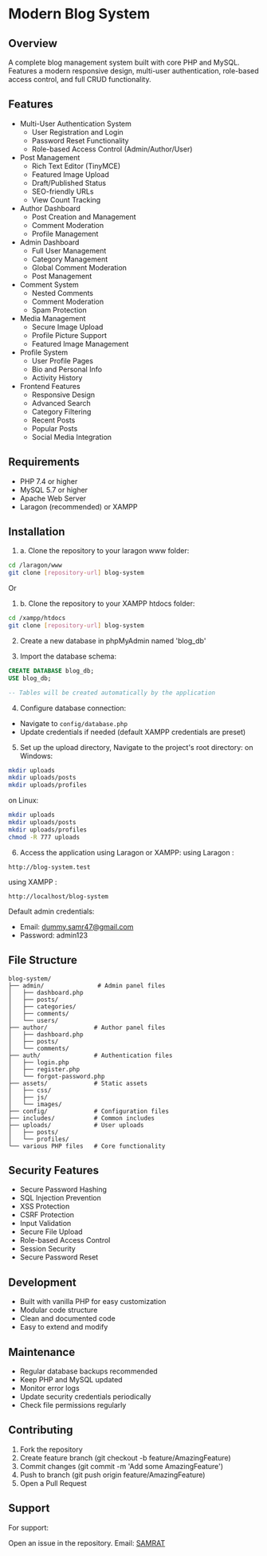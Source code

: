 # Modern Blog System

## Overview
A complete blog management system built with core PHP and MySQL. Features a modern responsive design, multi-user authentication, role-based access control, and full CRUD functionality.

## Features
- Multi-User Authentication System
  - User Registration and Login
  - Password Reset Functionality
  - Role-based Access Control (Admin/Author/User)
- Post Management
  - Rich Text Editor (TinyMCE)
  - Featured Image Upload
  - Draft/Published Status
  - SEO-friendly URLs
  - View Count Tracking
- Author Dashboard
  - Post Creation and Management
  - Comment Moderation
  - Profile Management
- Admin Dashboard
  - Full User Management
  - Category Management
  - Global Comment Moderation
  - Post Management
- Comment System
  - Nested Comments
  - Comment Moderation
  - Spam Protection
- Media Management
  - Secure Image Upload
  - Profile Picture Support
  - Featured Image Management
- Profile System
  - User Profile Pages
  - Bio and Personal Info
  - Activity History
- Frontend Features
  - Responsive Design
  - Advanced Search
  - Category Filtering
  - Recent Posts
  - Popular Posts
  - Social Media Integration

## Requirements
- PHP 7.4 or higher
- MySQL 5.7 or higher
- Apache Web Server
- Laragon (recommended) or XAMPP

## Installation
1. a. Clone the repository to your laragon www folder:
```bash
cd /laragon/www
git clone [repository-url] blog-system
``` 
Or

1. b. Clone the repository to your XAMPP htdocs folder:
```bash
cd /xampp/htdocs
git clone [repository-url] blog-system
```

2. Create a new database in phpMyAdmin named 'blog_db'

3. Import the database schema:
```sql
CREATE DATABASE blog_db;
USE blog_db;

-- Tables will be created automatically by the application
```

4. Configure database connection:
- Navigate to `config/database.php`
- Update credentials if needed (default XAMPP credentials are preset)

5. Set up the upload directory, Navigate to the project's root directory:
on Windows:
```bash
mkdir uploads
mkdir uploads/posts
mkdir uploads/profiles
```

on Linux:
```bash
mkdir uploads
mkdir uploads/posts
mkdir uploads/profiles
chmod -R 777 uploads
```
6. Access the application using Laragon or XAMPP:
using Laragon :
```
http://blog-system.test
```

using XAMPP :
```
http://localhost/blog-system
```

Default admin credentials:
- Email: dummy.samr47@gmail.com
- Password: admin123

## File Structure
```
blog-system/
├── admin/               # Admin panel files
│   ├── dashboard.php
│   ├── posts/
│   ├── categories/
│   ├── comments/
│   └── users/
├── author/             # Author panel files
│   ├── dashboard.php
│   ├── posts/
│   └── comments/
├── auth/               # Authentication files
│   ├── login.php
│   ├── register.php
│   └── forgot-password.php
├── assets/             # Static assets
│   ├── css/
│   ├── js/
│   └── images/
├── config/             # Configuration files
├── includes/           # Common includes
├── uploads/            # User uploads
│   ├── posts/
│   └── profiles/
└── various PHP files   # Core functionality

```

## Security Features
- Secure Password Hashing
- SQL Injection Prevention
- XSS Protection
- CSRF Protection
- Input Validation
- Secure File Upload
- Role-based Access Control
- Session Security
- Secure Password Reset

## Development
- Built with vanilla PHP for easy customization
- Modular code structure
- Clean and documented code
- Easy to extend and modify

## Maintenance
- Regular database backups recommended
- Keep PHP and MySQL updated
- Monitor error logs
- Update security credentials periodically
- Check file permissions regularly

## Contributing
1. Fork the repository
2. Create feature branch (git checkout -b feature/AmazingFeature)
3. Commit changes (git commit -m 'Add some AmazingFeature')
4. Push to branch (git push origin feature/AmazingFeature)
5. Open a Pull Request


## Support
For support:

Open an issue in the repository.
Email: [SAMRAT](mailto:info@subedi-samrat.com.np)